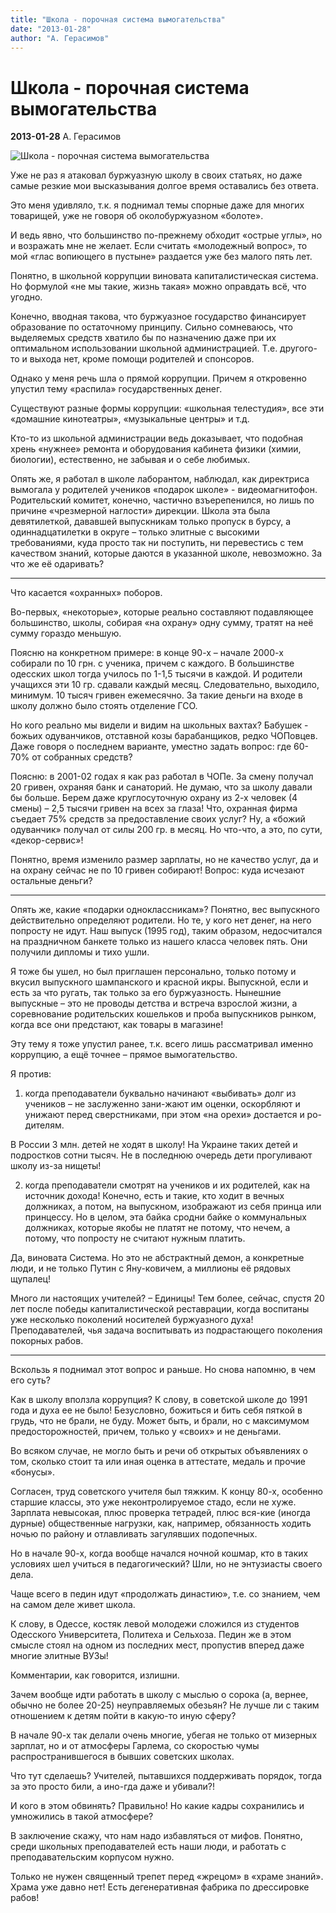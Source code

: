 ```yaml
---
title: "Школа - порочная система вымогательства"
date: "2013-01-28"
author: "А. Герасимов"
---
```


# Школа - порочная система вымогательства

**2013-01-28** А. Герасимов

![Школа - порочная система вымогательства](http://si34.ru/wp-content/uploads/2012/06/%D0%B2%D0%B7%D1%8F%D1%82%D0%BA%D0%B0-%D0%B7%D0%B0-%D1%83%D1%81%D0%BF%D0%B5%D1%88%D0%BD%D1%83%D1%8E-%D1%81%D0%B4%D0%B0%D1%87%D1%83-%D0%95%D0%93%D0%AD.jpg)

Уже не раз я атаковал буржуазную школу в своих статьях, но даже самые резкие мои высказывания долгое время оставались без ответа.

Это меня удивляло, т.к. я поднимал темы спорные даже для многих товарищей, уже не говоря об околобуржуазном «болоте».

И ведь явно, что большинство по-прежнему обходит «острые углы», но и возражать мне не желает. Если считать «молодежный вопрос», то мой «глас вопиющего в пустыне» раздается уже без малого пять лет.

Понятно, в школьной коррупции виновата капиталистическая система. Но формулой «не мы такие, жизнь такая» можно оправдать всё, что угодно.

Конечно, вводная такова, что буржуазное государство финансирует образование по остаточному принципу. Сильно сомневаюсь, что выделяемых средств хватило бы по назначению даже при их оптимальном использовании школьной администрацией. Т.е. другого-то и выхода нет, кроме помощи родителей и спонсоров.

Однако у меня речь шла о прямой коррупции. Причем я откровенно упустил тему «распила» государственных денег.

Существуют разные формы коррупции: «школьная телестудия», все эти «домашние кинотеатры», «музыкальные центры» и т.д.

Кто-то из школьной администрации ведь доказывает, что подобная хрень «нужнее» ремонта и оборудования кабинета физики (химии, биологии), естественно, не забывая и о себе любимых.

Опять же, я работал в школе лаборантом, наблюдал, как директриса вымогала у родителей учеников «подарок школе» - видеомагнитофон. Родительский комитет, конечно, частично взъерепенился, но лишь по причине «чрезмерной наглости» дирекции. Школа эта была девятилеткой, дававшей выпускникам только пропуск в бурсу, а одиннадцатилетки в округе – только элитные с высокими требованиями, куда просто так ни поступить, ни перевестись с тем качеством знаний, которые даются в указанной школе, невозможно. За что же её одаривать?

* * *

Что касается «охранных» поборов.

Во-первых, «некоторые», которые реально составляют подавляющее большинство, школы, собирая «на охрану» одну сумму, тратят на неё сумму гораздо меньшую.

Поясню на конкретном примере: в конце 90-х – начале 2000-х собирали по 10 грн. с ученика, причем с каждого. В большинстве одесских школ тогда училось по 1-1,5 тысячи в каждой. И родители учащихся эти 10 гр. сдавали каждый месяц. Следовательно, выходило, минимум. 10 тысяч гривен ежемесячно. За такие деньги на входе в школу должно было стоять отделение ГСО.

Но кого реально мы видели и видим на школьных вахтах? Бабушек - божьих одуванчиков, отставной козы барабанщиков, редко ЧОПовцев. Даже говоря о последнем варианте, уместно задать вопрос: где 60-70% от собранных средств?

Поясню: в 2001-02 годах я как раз работал в ЧОПе. За смену получал 20 гривен, охраняя банк и санаторий. Не думаю, что за школу давали бы больше. Берем даже круглосуточную охрану из 2-х человек (4 смены) – 2,5 тысячи гривен на всех за глаза! Что, охранная фирма съедает 75% средств за предоставление своих услуг? Ну, а «божий одуванчик» получал от силы 200 гр. в месяц. Но что-что, а это, по сути, «декор-сервис»!

Понятно, время изменило размер зарплаты, но не качество услуг, да и на охрану сейчас не по 10 гривен собирают! Вопрос: куда исчезают остальные деньги?

* * *

Опять же, какие «подарки одноклассникам»? Понятно, вес выпускного действительно определяют родители. Но те, у кого нет денег, на него попросту не идут. Наш выпуск (1995 год), таким образом, недосчитался на праздничном банкете только из нашего класса человек пять. Они получили дипломы и тихо ушли.

Я тоже бы ушел, но был приглашен персонально, только потому и вкусил выпускного шампанского и красной икры. Выпускной, если и есть за что ругать, так только за его буржуазность. Нынешние выпускные – это не проводы детства и встреча взрослой жизни, а соревнование родительских кошельков и проба выпускников рынком, когда все они предстают, как товары в магазине!

Эту тему я тоже упустил ранее, т.к. всего лишь рассматривал именно коррупцию, а ещё точнее – прямое вымогательство.

Я против:

1) когда преподаватели буквально начинают «выбивать» долг из учеников – не заслуженно зани-жают им оценки, оскорбляют и унижают перед сверстниками, при этом «на орехи» достается и ро-дителям.

В России 3 млн. детей не ходят в школу! На Украине таких детей и подростков сотни тысяч. Не в последнюю очередь дети прогуливают школу из-за нищеты!

2) когда преподаватели смотрят на учеников и их родителей, как на источник дохода! Конечно, есть и такие, кто ходит в вечных должниках, а потом, на выпускном, изображают из себя принца или принцессу. Но в целом, эта байка сродни байке о коммунальных должниках, которые якобы не платят не потому, что нечем, а потому, что попросту не считают нужным платить.

Да, виновата Система. Но это не абстрактный демон, а конкретные люди, и не только Путин с Яну-ковичем, а миллионы её рядовых щупалец!

Много ли настоящих учителей? – Единицы! Тем более, сейчас, спустя 20 лет после победы капиталистической реставрации, когда воспитаны уже несколько поколений носителей буржуазного духа! Преподавателей, чья задача воспитывать из подрастающего поколения покорных рабов.

* * *

Вскользь я поднимал этот вопрос и раньше. Но снова напомню, в чем его суть?

Как в школу вползла коррупция? К слову, в советской школе до 1991 года и духа ее не было! Безусловно, божиться и бить себя пяткой в грудь, что не брали, не буду. Может быть, и брали, но с максимумом предосторожностей, причем, только у «своих» и не деньгами.

Во всяком случае, не могло быть и речи об открытых объявлениях о том, сколько стоит та или иная оценка в аттестате, медаль и прочие «бонусы».

Согласен, труд советского учителя был тяжким. К концу 80-х, особенно старшие классы, это уже неконтролируемое стадо, если не хуже. Зарплата невысокая, плюс проверка тетрадей, плюс вся-кие (иногда дурные) общественные нагрузки, как, например, обязанность ходить ночью по району и отлавливать загулявших подопечных.

Но в начале 90-х, когда вообще начался ночной кошмар, кто в таких условиях шел учиться в педагогический? Шли, но не энтузиасты своего дела.

Чаще всего в педин идут «продолжать династию», т.е. со знанием, чем на самом деле живет школа.

К слову, в Одессе, костяк левой молодежи сложился из студентов Одесского Университета, Политеха и Сельхоза. Педин же в этом смысле стоял на одном из последних мест, пропустив вперед даже многие элитные ВУЗы!

Комментарии, как говорится, излишни.

Зачем вообще идти работать в школу с мыслью о сорока (а, вернее, обычно не более 20-25) неуправляемых обезьян? Не лучше ли с таким отношением к детям пойти в какую-то иную сферу?

В начале 90-х так делали очень многие, убегая не только от мизерных зарплат, но и от атмосферы Гарлема, со скоростью чумы распространившегося в бывших советских школах.

Что тут сделаешь? Учителей, пытавшихся поддерживать порядок, тогда за это просто били, а ино-гда даже и убивали?!

И кого в этом обвинять? Правильно! Но какие кадры сохранились и умножились в такой атмосфере?

В заключение скажу, что нам надо избавляться от мифов. Понятно, среди школьных преподавателей есть наши люди, и работать с преподавательским корпусом нужно.

Только не нужен священный трепет перед «жрецом» в «храме знаний». Храма уже давно нет! Есть дегенеративная фабрика по дрессировке рабов!